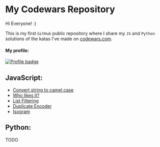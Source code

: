 # My Codewars Repository

Hi Everyone! :)

This is my first `GitHub` public repository where I share my `JS` and `Python` solutions of the katas I've made on [codewars.com](https://www.codewars.com/).


#### My profile:
[![Profile badge](https://www.codewars.com/users/taff1x/badges/large)](https://www.codewars.com/users/taff1x)

## JavaScript:

* [Convert string to camel case](./js/cw_01.js)
* [Who likes it?](./js/cw_02.js)
* [List Filtering](./js/cw_03.js)
* [Duplicate Encoder](./js/cw_04.js)
* [Isogram](./js/cw_05.js)

## Python:

TODO